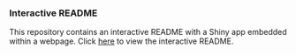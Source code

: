 ### Interactive README

This repository contains an interactive README with a Shiny app embedded within a webpage. Click [here](https://roelrdz-bc.github.io/GroupProjTest/) to view the interactive README.
